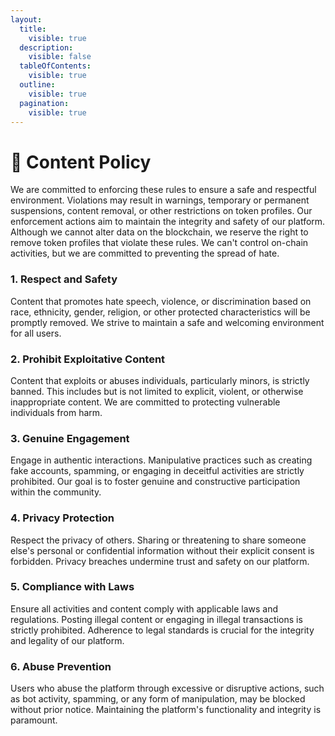 ```yaml
---
layout:
  title:
    visible: true
  description:
    visible: false
  tableOfContents:
    visible: true
  outline:
    visible: true
  pagination:
    visible: true
---
```


# 👮 Content Policy

We are committed to enforcing these rules to ensure a safe and respectful environment. Violations may result in warnings, temporary or permanent suspensions, content removal, or other restrictions on token profiles. Our enforcement actions aim to maintain the integrity and safety of our platform. Although we cannot alter data on the blockchain, we reserve the right to remove token profiles that violate these rules. We can't control on-chain activities, but we are committed to preventing the spread of hate.

### 1. Respect and Safety <a href="#id-1.-respect-and-safety" id="id-1.-respect-and-safety"></a>

Content that promotes hate speech, violence, or discrimination based on race, ethnicity, gender, religion, or other protected characteristics will be promptly removed. We strive to maintain a safe and welcoming environment for all users.

### 2. Prohibit Exploitative Content <a href="#id-2.-prohibit-exploitative-content" id="id-2.-prohibit-exploitative-content"></a>

Content that exploits or abuses individuals, particularly minors, is strictly banned. This includes but is not limited to explicit, violent, or otherwise inappropriate content. We are committed to protecting vulnerable individuals from harm.

### 3. Genuine Engagement <a href="#id-3.-genuine-engagement" id="id-3.-genuine-engagement"></a>

Engage in authentic interactions. Manipulative practices such as creating fake accounts, spamming, or engaging in deceitful activities are strictly prohibited. Our goal is to foster genuine and constructive participation within the community.

### 4. Privacy Protection <a href="#id-4.-privacy-protection" id="id-4.-privacy-protection"></a>

Respect the privacy of others. Sharing or threatening to share someone else's personal or confidential information without their explicit consent is forbidden. Privacy breaches undermine trust and safety on our platform.

### 5. Compliance with Laws <a href="#id-5.-compliance-with-laws" id="id-5.-compliance-with-laws"></a>

Ensure all activities and content comply with applicable laws and regulations. Posting illegal content or engaging in illegal transactions is strictly prohibited. Adherence to legal standards is crucial for the integrity and legality of our platform.

### 6. Abuse Prevention <a href="#id-6.-abuse-prevention" id="id-6.-abuse-prevention"></a>

Users who abuse the platform through excessive or disruptive actions, such as bot activity, spamming, or any form of manipulation, may be blocked without prior notice. Maintaining the platform's functionality and integrity is paramount.
